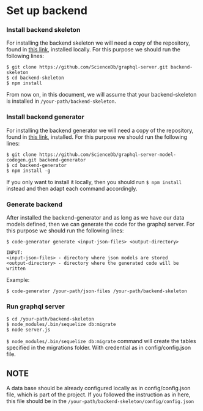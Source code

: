 # Set up backend

### Install backend skeleton
For installing the backend skeleton we will need a copy of the repository, found in [this link](https://github.com/ScienceDb/graphql-server), installed locally. For this purpose we should run the following lines:

```
$ git clone https://github.com/ScienceDb/graphql-server.git backend-skeleton
$ cd backend-skeleton
$ npm install  
```
From now on, in this document, we will assume that your backend-skeleton is installed in `/your-path/backend-skeleton`.

### Install backend generator
For installing the backend generator we will need a copy of the repository, found in [this link](https://github.com/ScienceDb/graphql-server-model-codegen), installed.
For this purpose we should run the following lines:
```
$ git clone https://github.com/ScienceDb/graphql-server-model-codegen.git backend-generator
$ cd backend-generator
$ npm install -g
```
If you only want to install it locally, then you should run
`$ npm install` instead and then adapt each command accordingly.  

### Generate backend
After installed the backend-generator and as long as we have our data models defined, then we can generate the code for the graphql server. For this purpose we should run the following lines:

```
$ code-generator generate <input-json-files> <output-directory>
```
```
INPUT:
<input-json-files> - directory where json models are stored
<output-directory> - directory where the generated code will be written
```

Example:
```
$ code-generator /your-path/json-files /your-path/backend-skeleton
```

### Run graphql server
```
$ cd /your-path/backend-skeleton
$ node_modules/.bin/sequelize db:migrate
$ node server.js
```
`$ node_modules/.bin/sequelize db:migrate` command will create the tables specified in the migrations folder. With credential as in config/config.json file.

## NOTE
A data base should be already configured locally as in config/config.json file, which is part of the project. If you followed the instruction as in here, this file should be in the `/your-path/backend-skeleton/config/config.json`
